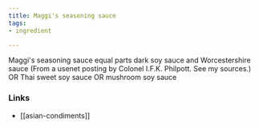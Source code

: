 ```yaml
---
title: Maggi's seasoning sauce
tags:
- ingredient

---
```

Maggi's seasoning sauce equal parts dark soy sauce and Worcestershire sauce (From a usenet posting by Colonel I.F.K. Philpott. See my sources.) OR Thai sweet soy sauce OR mushroom soy sauce

### Links

* [[asian-condiments]]
